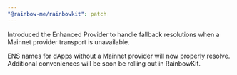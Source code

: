 ```yaml
---
"@rainbow-me/rainbowkit": patch
---
```


Introduced the Enhanced Provider to handle fallback resolutions when a Mainnet provider transport is unavailable.

ENS names for dApps without a Mainnet provider will now properly resolve. Additional conveniences will be soon be rolling out in RainbowKit.
